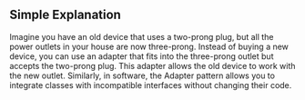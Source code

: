 ﻿## Simple Explanation
Imagine you have an old device that uses a two-prong plug, 
but all the power outlets in your house are now three-prong. 
Instead of buying a new device, you can use an adapter that fits into the three-prong outlet
but accepts the two-prong plug. This adapter allows the old device to work with the new outlet.
Similarly, in software, the Adapter pattern allows you to integrate classes with incompatible 
interfaces without changing their code.

